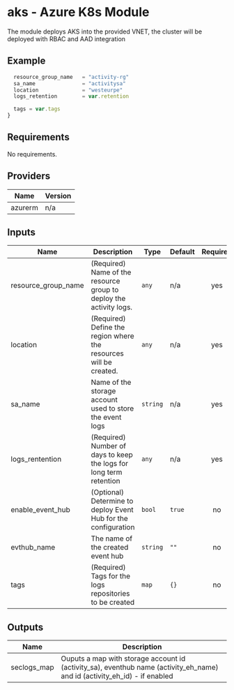 # aks - Azure K8s Module

The module deploys AKS into the provided VNET, the cluster will be deployed with RBAC and AAD integration

## Example

```javascript
  resource_group_name   = "activity-rg"
  sa_name               = "activitysa"
  location              = "westeurpe"
  logs_retention        = var.retention

  tags = var.tags
}
```

## Requirements

No requirements.

## Providers

| Name | Version |
|------|---------|
| azurerm | n/a |

## Inputs

| Name | Description | Type | Default | Required |
|------|-------------|------|---------|:--------:|
| resource\_group\_name | (Required) Name of the resource group to deploy the activity logs. | `any` | n/a | yes |
| location | (Required) Define the region where the resources will be created. | `any` | n/a | yes |
| sa\_name | Name of the storage account used to store the event logs | `string` | n/a | yes |
| logs\_rentention | (Required) Number of days to keep the logs for long term retention | `any` | n/a | yes |
| enable\_event\_hub | (Optional) Determine to deploy Event Hub for the configuration | `bool` | `true` | no |
| evthub\_name | The name of the created event hub | `string` | `""` | no |
| tags | (Required) Tags for the logs repositories to be created | `map` | `{}` | no |

## Outputs

| Name | Description |
|------|-------------|
| seclogs\_map | Ouputs a map with storage account id (activity\_sa), eventhub name (activity\_eh\_name) and id (activity\_eh\_id) - if enabled |

